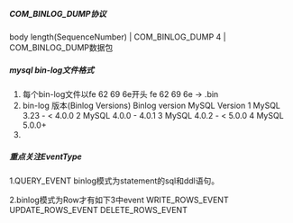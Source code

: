 ##### COM_BINLOG_DUMP协议
body length(SequenceNumber) | COM_BINLOG_DUMP
4 | COM_BINLOG_DUMP数据包


##### mysql bin-log文件格式
1. 每个bin-log文件以fe 62 69 6e开头
    fe 62 69 6e -> .bin
2. bin-log 版本(Binlog Versions)
    Binlog version MySQL Version
    1 MySQL 3.23 - < 4.0.0
    2 MySQL 4.0.0 - 4.0.1
    3 MySQL 4.0.2 - < 5.0.0
    4 MySQL 5.0.0+
3.



##### 重点关注EventType

1.QUERY_EVENT
    binlog模式为statement的sql和ddl语句。

2.binlog模式为Row才有如下3中event
WRITE_ROWS_EVENT
UPDATE_ROWS_EVENT
DELETE_ROWS_EVENT
